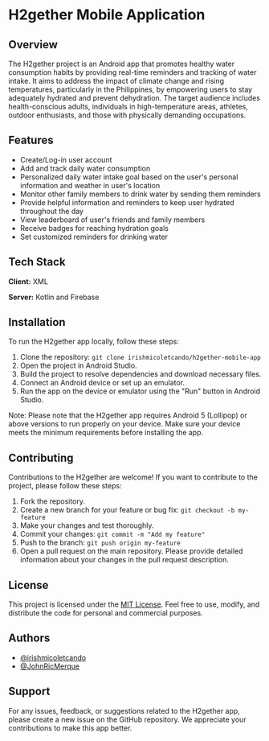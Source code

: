 
# H2gether Mobile Application

## Overview

The H2gether project is an Android app that promotes healthy water consumption habits by providing real-time reminders and tracking of water intake. It aims to address the impact of climate change and rising temperatures, particularly in the Philippines, by empowering users to stay adequately hydrated and prevent dehydration. The target audience includes health-conscious adults, individuals in high-temperature areas, athletes, outdoor enthusiasts, and those with physically demanding occupations.


## Features

- Create/Log-in user account
- Add and track daily water consumption
- Personalized daily water intake goal based on the user's personal information and weather in user's location
- Monitor other family members to drink water by sending them reminders
- Provide helpful information and reminders to keep user hydrated throughout the day
- View leaderboard of user's friends and family members
- Receive badges for reaching hydration goals
- Set customized reminders for drinking water


## Tech Stack

**Client:** XML

**Server:** Kotlin and Firebase


## Installation
To run the H2gether app locally, follow these steps:

1. Clone the repository: `git clone irishmicoletcando/h2gether-mobile-app`
2. Open the project in Android Studio.
3. Build the project to resolve dependencies and download necessary files.
4. Connect an Android device or set up an emulator.
5. Run the app on the device or emulator using the "Run" button in Android Studio.

Note: Please note that the H2gether app requires Android 5 (Lollipop) or above versions to run properly on your device. Make sure your device meets the minimum requirements before installing the app.
## Contributing

Contributions to the H2gether are welcome! If you want to contribute to the project, please follow these steps:

1. Fork the repository.
2. Create a new branch for your feature or bug fix: `git checkout -b my-feature`
3. Make your changes and test thoroughly.
4. Commit your changes: `git commit -m "Add my feature"`
5. Push to the branch: `git push origin my-feature`
6. Open a pull request on the main repository.
Please provide detailed information about your changes in the pull request description.


## License

This project is licensed under the [MIT License](https://choosealicense.com/licenses/mit/). Feel free to use, modify, and distribute the code for personal and commercial purposes.
## Authors

- [@irishmicoletcando](https://github.com/irishmicoletcando)
- [@JohnRicMerque](https://github.com/JohnRicMerque)


## Support

For any issues, feedback, or suggestions related to the H2gether app, please create a new issue on the GitHub repository. We appreciate your contributions to make this app better.

